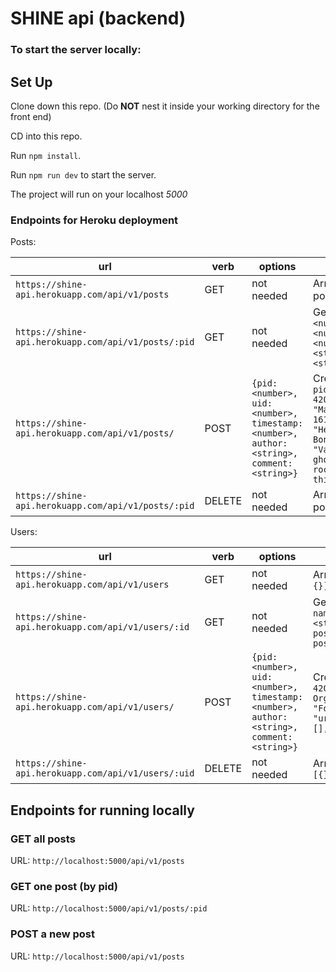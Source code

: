 # SHINE api (backend)

### To start the server locally:
## Set Up

Clone down this repo. (Do **NOT** nest it inside your working directory for the front end)

CD into this repo.

Run `npm install`.

Run `npm run dev` to start the server.

The project will run on your localhost *5000*

### Endpoints for Heroku deployment

Posts:

| url | verb | options | sample response |
| ----|------|---------|---------------- |
| `https://shine-api.herokuapp.com/api/v1/posts` | GET | not needed | Array of all existing posts: `[{}, {}]` |
| `https://shine-api.herokuapp.com/api/v1/posts/:pid` | GET | not needed | Get one post: `{pid: <number>, uid: <number>, timestamp: <number>, author: <string>, comment: <string>}` |
| `https://shine-api.herokuapp.com/api/v1/posts/` | POST | `{pid: <number>, uid: <number>, timestamp: <number>, author: <string>, comment: <string>}` | Create new post: `{ pid: 1003,uid: 42003,author: "Marceline",timestamp: 1618485896651,title: "Hello, Bonnibel",content: "Vampires can't beat ghosts. It's like a rock-paper-scissors thing.",comments: []}` | 
| `https://shine-api.herokuapp.com/api/v1/posts/:pid` | DELETE | not needed | Array of all remaining posts: `[{}, {}]` |

Users:

| url | verb | options | sample response |
| ----|------|---------|---------------- |
| `https://shine-api.herokuapp.com/api/v1/users` | GET | not needed | Array of all existing users: `[{}, {}]` |
| `https://shine-api.herokuapp.com/api/v1/users/:id` | GET | not needed | Get one user: `{uid: <number>, name: <string>, screenName: <string>, password: <string>, postsLiked: <array>, postsSaved: <array>}` |
| `https://shine-api.herokuapp.com/api/v1/users/` | POST | `{pid: <number>, uid: <number>, timestamp: <number>, author: <string>, comment: <string>}` | Create new user: `{ uid: 42001,name: "Leia Organa",screenName: "ForceQueen",password: "urMyOnlyHope2021",postsLiked: [],postsSaved: []` | 
| `https://shine-api.herokuapp.com/api/v1/users/:uid` | DELETE | not needed | Array of all remaining posts: `[{}, {}]` |


## Endpoints for running locally

### GET all posts
URL: `http://localhost:5000/api/v1/posts`

### GET one post (by pid)
URL: `http://localhost:5000/api/v1/posts/:pid`

### POST a new post
URL: `http://localhost:5000/api/v1/posts`

